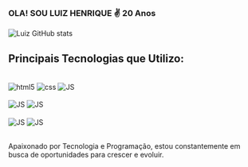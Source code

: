 
### OLA! SOU LUIZ HENRIQUE ✌️ 20 Anos

![Luiz GitHub stats](https://github-readme-stats.vercel.app/api?username=Luizh3nr1que&show_icons=true&theme=synthwave)

## Principais Tecnologias que Utilizo:

<div style="display: inline_block"><br/>
  <img align="center" alt="html5" src="https://img.shields.io/badge/HTML5-E34F26?style=for-the-badge&logo=html5&logoColor=white">
  
  <img align="center" alt="css" src="https://img.shields.io/badge/CSS3-1572B6?style=for-the-badge&logo=css3&logoColor=white"/>
  
  <img align="center" alt="JS" src="https://img.shields.io/badge/JavaScript-F7DF1E?style=for-the-badge&logo=javascript&logoColor=black"/>
  <br><br>
  <img align="center" alt="JS" src="https://img.shields.io/badge/Microsoft_Excel-217346?style=for-the-badge&logo=microsoft-excel&logoColor=white"/>
  <img align="center" alt="JS" src="https://img.shields.io/badge/Microsoft_Word-2B579A?style=for-the-badge&logo=microsoft-word&logoColor=white"/>
  <br><br>
  <img align="center" alt="JS" src="https://img.shields.io/badge/Bitcoin-000000?style=for-the-badge&logo=bitcoin&logoColor=white"/>
  <img align="center" alt="JS" src="https://img.shields.io/badge/tether-168363?style=for-the-badge&logo=tether&logoColor=white"/>
</div>
<br>

Apaixonado por Tecnologia e Programação, estou constantemente em busca de oportunidades para crescer e evoluir.
